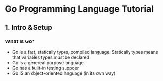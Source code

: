 # Go Programming Language Tutorial
## 1. Intro & Setup

### What is Go?
* Go is a fast, statically types, compiled language. Statically types means that variables types must be declared
* Go is a genereal purpose language
* Go has a built-in testing suppoer
* Go IS an object-oriented language (in its own way)
